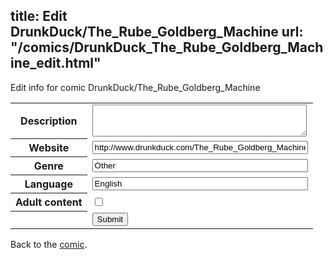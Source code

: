 title: Edit DrunkDuck/The_Rube_Goldberg_Machine
url: "/comics/DrunkDuck_The_Rube_Goldberg_Machine_edit.html"
---
Edit info for comic DrunkDuck/The_Rube_Goldberg_Machine

<form name="comic" action="http://gaepostmail.appspot.com/comic/" method="post">
<table class="comicinfo">
<tr>
<th>Description</th><td><textarea name="description" cols="40" rows="3"></textarea></td>
</tr>
<tr>
<th>Website</th><td><input type="text" name="url" value="http://www.drunkduck.com/The_Rube_Goldberg_Machine/" size="40"/></td>
</tr>
<tr>
<th>Genre</th><td><input type="text" name="genre" value="Other" size="40"/></td>
</tr>
<tr>
<th>Language</th><td><input type="text" name="language" value="English" size="40"/></td>
</tr>
<tr>
<th>Adult content</th><td><input type="checkbox" name="adult" value="adult" /></td>
</tr>
<tr>
<th></th><td>
<input type="hidden" name="comic" value="DrunkDuck_The_Rube_Goldberg_Machine" />
<input type="submit" name="submit" value="Submit" />
</td>
</tr>
</table>
</form>

Back to the [comic](DrunkDuck_The_Rube_Goldberg_Machine.html).
